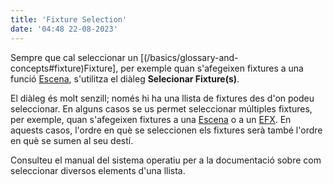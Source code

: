 ```yaml
---
title: 'Fixture Selection'
date: '04:48 22-08-2023'
---
```


Sempre que cal seleccionar un [(/basics/glossary-and-concepts#fixture)Fixture], per exemple quan s'afegeixen fixtures a una funció [Escena](/basics/glossary-and-concepts#escena), s'utilitza el diàleg **Selecionar Fixture(s)**.

El diàleg és molt senzill; només hi ha una llista de fixtures des d'on podeu seleccionar. En alguns casos se us permet seleccionar múltiples fixtures, per exemple, quan s'afegeixen fixtures a una [Escena](/basics/glossary-and-concepts#escena) o a un [EFX](/basics/glossary-and-concepts#efx). En aquests casos, l'ordre en què se seleccionen els fixtures serà també l'ordre en què se sumen al seu destí.

Consulteu el manual del sistema operatiu per a la documentació sobre com seleccionar diversos elements d'una llista.
